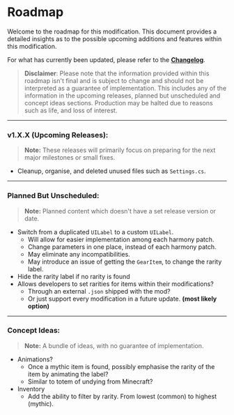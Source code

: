# Roadmap

Welcome to the roadmap for this modification. This document provides a detailed insights as to the possible upcoming additions and features within this modification.

For what has currently been updated, please refer to the [**Changelog**](CHANGELOG.md).

> **Disclaimer**: Please note that the information provided within this roadmap isn't final and is subject to change and should not be interpreted as a guarantee of implementation. This includes any of the information in the upcoming releases, planned but unscheduled and concept ideas sections. Production may be halted due to reasons such as life, and loss of interest.

---

### v1.X.X (Upcoming Releases):

> **Note:** These releases will primarily focus on preparing for the next major milestones or small fixes.

  - Cleanup, organise, and deleted unused files such as `Settings.cs`.

---

### Planned But Unscheduled:

> **Note:** Planned content which doesn't have a set release version or date.

  - Switch from a duplicated `UILabel` to a custom `UILabel`.
	 - Will allow for easier implementation among each harmony patch.
	 - Change parameters in one place, instead of each harmony patch.
	 - May eliminate any incompatibilities.
	 - May introduce an issue of getting the `GearItem`, to change the rarity label.
  - Hide the rarity label if no rarity is found
  - Allows developers to set rarities for items within their modifications?
	 - Through an external `.json` shipped with the mod?
	 - Or just support every modification in a future update. **(most likely option)**

---

### Concept Ideas:

> **Note:** A bundle of ideas, with no guarantee of implementation.

  - Animations?
	  - Once a mythic item is found, possibly emphasise the rarity of the item by animating the label?
	  - Similar to totem of undying from Minecraft?
  - Inventory
	  - Add the ability to filter by rarity. From lowest (common) to highest (mythic).

